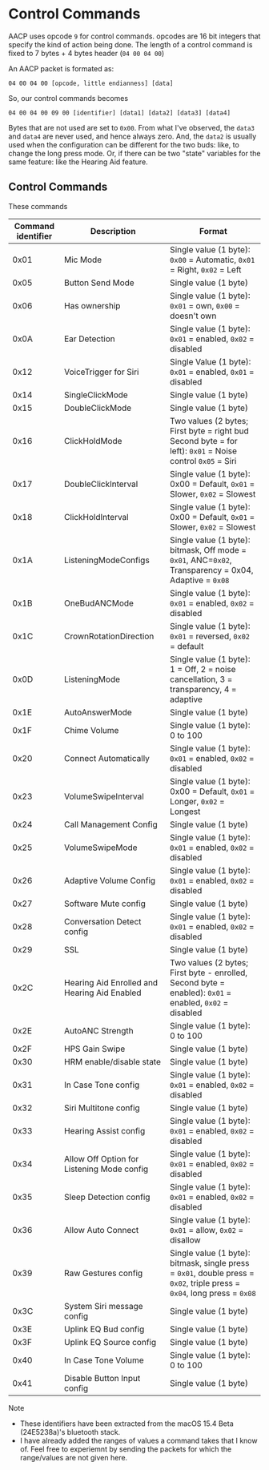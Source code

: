 # Control Commands

AACP uses opcode `9` for control commands. opcodes are 16 bit integers that specify the kind of action being done. The length of a control command is fixed to 7 bytes + 4 bytes header (`04 00 04 00`)

An AACP packet is formated as:

`04 00 04 00 [opcode, little endianness] [data]`

So, our control commands becomes

```
04 00 04 00 09 00 [identifier] [data1] [data2] [data3] [data4]
```

Bytes that are not used are set to `0x00`. From what I've observed, the `data3` and `data4` are never used, and hence always zero. And, the `data2` is usually used when the configuration can be different for the two buds: like, to change the long press mode. Or, if there can be two "state" variables for the same feature: like the Hearing Aid feature.

## Control Commands 
These commands

| Command identifier | Description | Format |
|--------------|---------------------|--------|
| 0x01 | Mic Mode | Single value (1 byte): `0x00` = Automatic, `0x01` = Right, `0x02` = Left |
| 0x05 | Button Send Mode | Single value (1 byte) |
| 0x06 | Has ownership | Single value (1 byte): `0x01` = own, `0x00` = doesn't own |
| 0x0A | Ear Detection | Single value (1 byte): `0x01` = enabled, `0x02` = disabled |
| 0x12 | VoiceTrigger for Siri | Single Value (1 byte): `0x01` = enabled, `0x01` = disabled |
| 0x14 | SingleClickMode | Single value (1 byte) |
| 0x15 | DoubleClickMode | Single value (1 byte) |
| 0x16 | ClickHoldMode | Two values (2 bytes; First byte = right bud Second byte = for left): `0x01` = Noise control `0x05` = Siri |
| 0x17 | DoubleClickInterval | Single value (1 byte): 0x00 = Default, `0x01` = Slower, `0x02` = Slowest|
| 0x18 | ClickHoldInterval | Single value (1 byte): 0x00 = Default, `0x01` = Slower, `0x02` = Slowest|
| 0x1A | ListeningModeConfigs | Single value (1 byte): bitmask, Off mode = `0x01`, ANC=`0x02`, Transparency = 0x04, Adaptive = `0x08` |
| 0x1B | OneBudANCMode | Single value (1 byte): `0x01` = enabled, `0x02` = disabled |
| 0x1C | CrownRotationDirection | Single value (1 byte): `0x01` = reversed, `0x02` = default |
| 0x0D | ListeningMode | Single value (1 byte): 1 = Off, 2 = noise cancellation, 3 = transparency, 4 = adaptive |
| 0x1E | AutoAnswerMode | Single value (1 byte) |
| 0x1F | Chime Volume | Single value (1 byte): 0 to 100|
| 0x20 | Connect Automatically | Single value (1 byte): `0x01` = enabled, `0x02` = disabled |
| 0x23 | VolumeSwipeInterval | Single value (1 byte): 0x00 = Default, `0x01` = Longer, `0x02` = Longest |
| 0x24 | Call Management Config | Single value (1 byte) |
| 0x25 | VolumeSwipeMode | Single value (1 byte): `0x01` = enabled, `0x02` = disabled |
| 0x26 | Adaptive Volume Config | Single value (1 byte): `0x01` = enabled, `0x02` = disabled |
| 0x27 | Software Mute config | Single value (1 byte) |
| 0x28 | Conversation Detect config | Single value (1 byte): `0x01` = enabled, `0x02` = disabled |
| 0x29 | SSL | Single value (1 byte) |
| 0x2C | Hearing Aid Enrolled and Hearing Aid Enabled | Two values (2 bytes; First byte - enrolled, Second byte = enabled): `0x01` = enabled, `0x02` = disabled |
| 0x2E | AutoANC Strength | Single value (1 byte): 0 to 100|
| 0x2F | HPS Gain Swipe | Single value (1 byte) |
| 0x30 | HRM enable/disable state | Single value (1 byte) |
| 0x31 | In Case Tone config | Single value (1 byte): `0x01` = enabled, `0x02` = disabled |
| 0x32 | Siri Multitone config | Single value (1 byte) |
| 0x33 | Hearing Assist config | Single value (1 byte): `0x01` = enabled, `0x02` = disabled |
| 0x34 | Allow Off Option for Listening Mode config | Single value (1 byte): `0x01` = enabled, `0x02` = disabled |
| 0x35 | Sleep Detection config | Single value (1 byte): `0x01` = enabled, `0x02` = disabled |
| 0x36 | Allow Auto Connect | Single value (1 byte): `0x01` = allow, `0x02` = disallow |
| 0x39 | Raw Gestures config | Single value (1 byte): bitmask, single press = `0x01`, double press = `0x02`, triple press = `0x04`, long press = `0x08` |
| 0x3C | System Siri message config | Single value (1 byte) |
| 0x3E | Uplink EQ Bud config | Single value (1 byte) |
| 0x3F | Uplink EQ Source config | Single value (1 byte) |
| 0x40 | In Case Tone Volume | Single value (1 byte): 0 to 100 |
| 0x41 | Disable Button Input config | Single value (1 byte) |



> [!NOTE]
> - These identifiers have been extracted from the macOS 15.4 Beta (24E5238a)'s bluetooth stack. 
> - I have already added the ranges of values a command takes that I know of. Feel free to experiemnt by sending the packets for which the range/values are not given here.
